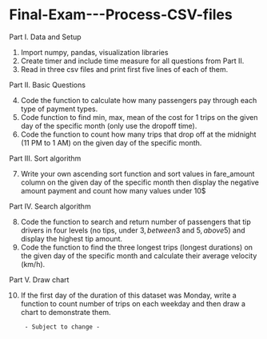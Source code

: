 # Final-Exam---Process-CSV-files

Part I. Data and Setup 

  1.	Import numpy, pandas, visualization libraries
  2.	Create timer and include time measure for all questions from Part II.
  3.	Read in three csv files and print first five lines of each of them.

Part II. Basic Questions

  4.	Code the function to calculate how many passengers pay through each type of payment types.
  5.	Code function to find min, max, mean of the cost for 1 trips on the given day of the specific month (only use the dropoff time).
  6.	Code the function to count how many trips that drop off at the midnight (11 PM to 1 AM) on the given day of the specific month.

Part III. Sort algorithm

  7.	Write your own ascending sort function and sort values in fare_amount column on the given day of the specific month then display the negative amount payment and count how many values under 10$

Part IV. Search algorithm 

  8.	Code the function to search and return number of passengers that tip drivers in four levels (no tips, under 3$, between 3$ and 5$, above 5$) and display the highest tip amount.
  9.	Code the function to find the three longest trips (longest durations) on the given day of the specific month and calculate their average velocity (km/h).

Part V. Draw chart 

  10.	 If the first day of the duration of this dataset was Monday, write a function to count number of trips on each weekday and then draw a chart to demonstrate them.
  
              - Subject to change -
